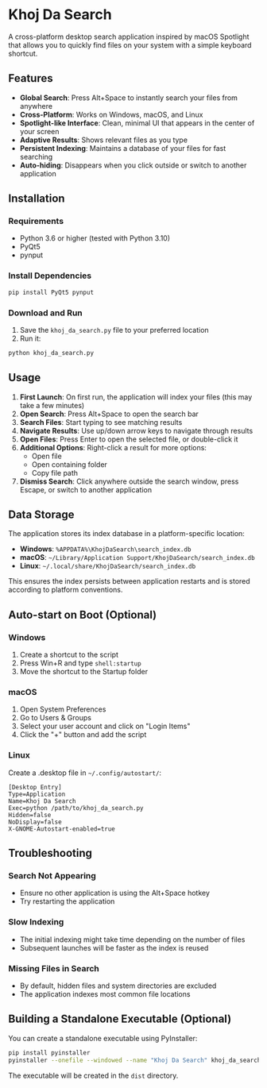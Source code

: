 # Khoj Da Search

A cross-platform desktop search application inspired by macOS Spotlight that allows you to quickly find files on your system with a simple keyboard shortcut.

## Features

- **Global Search**: Press Alt+Space to instantly search your files from anywhere
- **Cross-Platform**: Works on Windows, macOS, and Linux
- **Spotlight-like Interface**: Clean, minimal UI that appears in the center of your screen
- **Adaptive Results**: Shows relevant files as you type
- **Persistent Indexing**: Maintains a database of your files for fast searching
- **Auto-hiding**: Disappears when you click outside or switch to another application

## Installation

### Requirements
- Python 3.6 or higher (tested with Python 3.10)
- PyQt5
- pynput

### Install Dependencies
```bash
pip install PyQt5 pynput
```

### Download and Run
1. Save the `khoj_da_search.py` file to your preferred location
2. Run it:
```bash
python khoj_da_search.py
```

## Usage

1. **First Launch**: On first run, the application will index your files (this may take a few minutes)
2. **Open Search**: Press Alt+Space to open the search bar
3. **Search Files**: Start typing to see matching results
4. **Navigate Results**: Use up/down arrow keys to navigate through results
5. **Open Files**: Press Enter to open the selected file, or double-click it
6. **Additional Options**: Right-click a result for more options:
   - Open file
   - Open containing folder
   - Copy file path
7. **Dismiss Search**: Click anywhere outside the search window, press Escape, or switch to another application

## Data Storage

The application stores its index database in a platform-specific location:
- **Windows**: `%APPDATA%\KhojDaSearch\search_index.db`
- **macOS**: `~/Library/Application Support/KhojDaSearch/search_index.db`
- **Linux**: `~/.local/share/KhojDaSearch/search_index.db`

This ensures the index persists between application restarts and is stored according to platform conventions.

## Auto-start on Boot (Optional)

### Windows
1. Create a shortcut to the script
2. Press Win+R and type `shell:startup`
3. Move the shortcut to the Startup folder

### macOS
1. Open System Preferences
2. Go to Users & Groups
3. Select your user account and click on "Login Items"
4. Click the "+" button and add the script

### Linux
Create a .desktop file in `~/.config/autostart/`:
```
[Desktop Entry]
Type=Application
Name=Khoj Da Search
Exec=python /path/to/khoj_da_search.py
Hidden=false
NoDisplay=false
X-GNOME-Autostart-enabled=true
```

## Troubleshooting

### Search Not Appearing
- Ensure no other application is using the Alt+Space hotkey
- Try restarting the application

### Slow Indexing
- The initial indexing might take time depending on the number of files
- Subsequent launches will be faster as the index is reused

### Missing Files in Search
- By default, hidden files and system directories are excluded
- The application indexes most common file locations

## Building a Standalone Executable (Optional)

You can create a standalone executable using PyInstaller:

```bash
pip install pyinstaller
pyinstaller --onefile --windowed --name "Khoj Da Search" khoj_da_search.py
```

The executable will be created in the `dist` directory.
